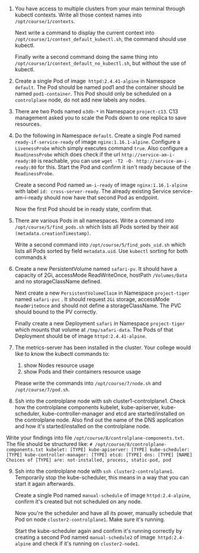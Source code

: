 1. You have access to multiple clusters from your main terminal through kubectl contexts. Write all those context names into `/opt/course/1/contexts`.

    Next write a command to display the current context into `/opt/course/1/context_default_kubectl.sh`, the command should use kubectl.

    Finally write a second command doing the same thing into `/opt/course/1/context_default_no_kubectl.sh`, but without the use of kubectl.

2. Create a single Pod of image` httpd:2.4.41-alpine` in Namespace `default`. The Pod should be named pod1 and the container should be named `pod1-container`. This Pod should only be scheduled on a `controlplane` node, do not add new labels any nodes.

3. There are two Pods named `o3db-*` in Namespace `project-c13`. C13 management asked you to scale the Pods down to one replica to save resources.

4. Do the following in Namespace `default`. Create a single Pod named `ready-if-service-ready` of image `nginx:1.16.1-alpine`. Configure a `LivenessProbe` which simply executes command `true`. Also configure a `ReadinessProbe` which does check if the url `http://service-am-i-ready:80` is reachable, you can use `wget -T2 -O- http://service-am-i-ready:80` for this. Start the Pod and confirm it isn't ready because of the `ReadinessProbe`.

    Create a second Pod named `am-i-ready` of image `nginx:1.16.1-alpine` with label `id: cross-server-ready`. The already existing Service service-am-i-ready should now have that second Pod as endpoint.

    Now the first Pod should be in ready state, confirm that.

5. There are various Pods in all namespaces. Write a command into `/opt/course/5/find_pods.sh` which lists all Pods sorted by their `AGE (metadata.creationTimestamp)`.

    Write a second command into `/opt/course/5/find_pods_uid.sh` which lists all Pods sorted by field `metadata.uid`. Use `kubectl` sorting for both commands.k 

6. Create a new PersistentVolume named `safari-pv`. It should have a capacity of 2Gi, accessMode ReadWriteOnce, hostPath `/Volumes/Data` and no storageClassName defined.

    Next create a new `PersistentVolumeClaim` in Namespace `project-tiger` named `safari-pvc` . It should request `2Gi` storage, accessMode `ReadWriteOnce` and should not define a storageClassName. The PVC should bound to the PV correctly.

    Finally create a new Deployment `safari` in Namespace `project-tiger` which mounts that volume at `/tmp/safari-data`. The Pods of that Deployment should be of image `httpd:2.4.41-alpine`.

7. The metrics-server has been installed in the cluster. Your college would like to know the kubectl commands to:

    1. show Nodes resource usage
    2. show Pods and their containers resource usage
    
    Please write the commands into `/opt/course/7/node.sh` and `/opt/course/7/pod.sh`.

8. Ssh into the controlplane node with ssh cluster1-controlplane1. Check how the controlplane components kubelet, kube-apiserver, kube-scheduler, kube-controller-manager and etcd are started/installed on the controlplane node. Also find out the name of the DNS application and how it's started/installed on the controlplane node.

Write your findings into file `/opt/course/8/controlplane-components.txt`. The file should be structured like:
    ```
    # /opt/course/8/controlplane-components.txt
    kubelet: [TYPE]
    kube-apiserver: [TYPE]
    kube-scheduler: [TYPE]
    kube-controller-manager: [TYPE]
    etcd: [TYPE]
    dns: [TYPE] [NAME]
    Choices of [TYPE] are: not-installed, process, static-pod, pod
    ```

9. Ssh into the controlplane node with `ssh cluster2-controlplane1`. Temporarily stop the kube-scheduler, this means in a way that you can start it again afterwards.

    Create a single Pod named `manual-schedule` of image `httpd:2.4-alpine`, confirm it's created but not scheduled on any node.

    Now you're the scheduler and have all its power, manually schedule that Pod on node `cluster2-controlplane1`. Make sure it's running.

    Start the kube-scheduler again and confirm it's running correctly by creating a second Pod named `manual-schedule2` of image` httpd:2.4-alpine` and check if it's running on `cluster2-node1`.

 